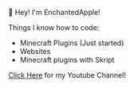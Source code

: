 👋 Hey! I'm EnchantedApple!

Things I know how to code:

- Minecraft Plugins (Just started)
- Websites
- Minecraft plugins with Skript

[Click Here](https://www.youtube.com/channel/UCTFKP3VY6wOgjWOJC7XN3KQ) for my Youtube Channel!
